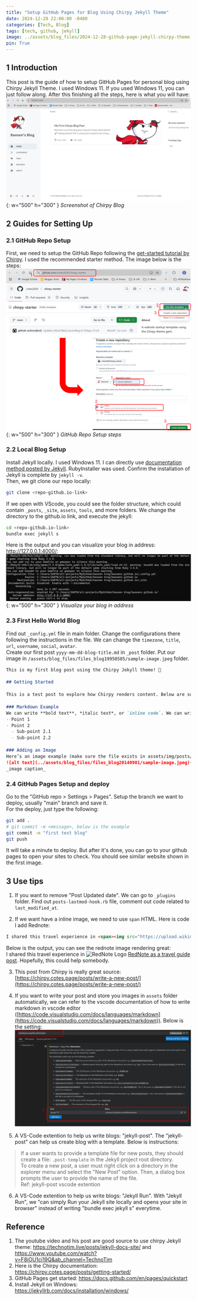 ```yaml
---
title: "Setup GitHub Pages for Blog Using Chirpy Jekyll Theme"
date: 2024-12-28 22:00:00 -0400
categories: [Tech, Blog]
tags: [tech, github, jekyll]
image: ../assets/blog_files/2024-12-28-github-page-jekyll-chirpy-theme-setup/image-3.jpg
pin: True
---
```



## 1 Introduction

This post is the guide of how to setup GitHub Pages for personal blog using Chirpy Jekyll Theme. I used Windows 11. If you used Windows 11, you can just follow along. After this finishing all the steps, here is what you will have:  
![alt text](../assets/blog_files/2024-12-28-github-page-jekyll-chirpy-theme-setup/image-3.jpg){: w="500" h="300" }
_Screenshot of Chirpy Blog_  

## 2 Guides for Setting Up

### 2.1 GitHub Repo Setup

First, we need to setup the GitHub Repo following the [get-started tutorial by Chirpy](https://chirpy.cotes.page/posts/getting-started/). I used the recommended starter method. The image below is the steps:  
![alt text](../assets/blog_files/2024-12-28-github-page-jekyll-chirpy-theme-setup/image4.png){: w="500" h="300" }
_GitHub Repo Setup steps_  

### 2.2 Local Blog Setup

Install Jekyll locally. I used Windows 11. I can directly use [documentation method posted by Jekyll](https://jekyllrb.com/docs/installation/windows/). RubyInstaller was used. Confirm the installation of Jekyll is complete by `jekyll -v`.   
Then, we git clone our repo locally:
```bash
git clone <repo-github.io-link>
```
If we open with VScode, you could see the folder structure, which could contain `_posts`, `_site`, `assets`, `tools`, and more folders. We change the directory to the github.io link, and execute the jekyll:
```bash
cd <repo-github.io-link>
bundle exec jekyll s
```
Here is the output and you can visualize your blog in address: http://127.0.0.1:4000/:  
![alt text](../assets/blog_files/2024-12-28-github-page-jekyll-chirpy-theme-setup/image-2.png){: w="500" h="300" }
_Visualize your blog in address_  

### 2.3 First Hello World Blog

Find out `_config.yml` file in main folder. Change the configurations there following the instructions in the file. We can change the `timezone`, `title`, `url`, `username`, `social`, `avatar`.  
Create our first post `yyyy-mm-dd-blog-title.md` in `_post` folder.  Put our image in `/assets/blog_files/files_blog19950505/sample-image.jpeg` folder. 

```markdown
This is my first blog post using the Chirpy Jekyll theme! 🚀

## Getting Started

This is a test post to explore how Chirpy renders content. Below are some features:

### Markdown Example
We can write **bold text**, *italic text*, or `inline code`. We can write a list:
- Point 1
- Point 2
  - Sub-point 2.1
  - Sub-point 2.2

### Adding an Image
Here’s an image example (make sure the file exists in assets/img/posts/):
![alt text](../assets/blog_files/files_blog20140901/sample-image.jpeg){: w="500" h="300" }
_image caption_  
```

### 2.4 GitHub Pages Setup and deploy
Go to the "GitHub repo > Settings > Pages". Setup the branch we want to deploy, usually "main" branch and save it.   
For the deploy, just type the following:
```bash
git add .
# git commit -m <message>, below is the example
git commit -m "first test blog"
git push
```
It will take a minute to deploy. But after it's done, you can go to your github pages to open your sites to check. You should see similar website shown in the first image. 

## 3 Use tips

1. If you want to remove "Post Updated date". We can go to `_plugins` folder. Find out `posts-lastmod-hook.rb` file, comment out code related to `last_modified_at`.

2. If we want have a inline image, we need to use `span` HTML. Here is code I add Rednote:
```markdown
I shared this travel experience in <span><img src="https://upload.wikimedia.org/wikipedia/commons/thumb/c/c1/XiaohongshuLOGO.svg/512px-XiaohongshuLOGO.svg.png" alt="RedNote Logo" style="width: 20px; height: 20px;"></span> [RedNote as a travel guide post](https://www.xiaohongshu.com/discovery/item/6770486b000000000901699d?source=webshare&xhsshare=pc_web&xsec_token=ABYJwKkar-FcqNZocrAta0-D_KnYYA1ePeQWorz4yenaY=&xsec_source=pc_share). Hopefully, this could help somebody.
```

Below is the output, you can see the rednote image rendering great:  
I shared this travel experience in <span><img src="https://upload.wikimedia.org/wikipedia/commons/thumb/c/c1/XiaohongshuLOGO.svg/512px-XiaohongshuLOGO.svg.png" alt="RedNote Logo" style="width: 20px; height: 20px;"></span> [RedNote as a travel guide post](https://www.xiaohongshu.com/discovery/item/6770486b000000000901699d?source=webshare&xhsshare=pc_web&xsec_token=ABYJwKkar-FcqNZocrAta0-D_KnYYA1ePeQWorz4yenaY=&xsec_source=pc_share). Hopefully, this could help somebody.  

3. This post from Chirpy is really great source: [https://chirpy.cotes.page/posts/write-a-new-post/](https://chirpy.cotes.page/posts/write-a-new-post/)  

4. If you want to write your post and store you images in `assets` folder automatically, we can refer to the vscode documentation of how to write markdown in vscode editor ([https://code.visualstudio.com/docs/languages/markdown](https://code.visualstudio.com/docs/languages/markdown)). Below is the setting:   
![alt text](../assets/blog_files/2024-12-28-github-page-jekyll-chirpy-theme-setup/image.png)

5. A VS-Code extention to help us write blogs: "jekyll-post". The "jekyll-post" can help us create blog with a template. Below is instructions: 
> If a user wants to provide a template file for new posts, they should create a file: `.post-template` in the Jekyll project root directory.   
To create a new post, a user must right click on a directory in the explorer menu and select the "New Post" option. Then, a dialog box prompts the user to provide the name of the file.   
Ref: jekyll-post vscode extention

6. A VS-Code extention to help us write blogs: "Jekyll Run". With "Jekyll Run", we "can simply Run your Jekyll site locally and opens your site in browser" instead of writing "bundle exec jekyll s" everytime.


## Reference
1. The youtube video and his post are good source to use chirpy Jekyll theme: https://technotim.live/posts/jekyll-docs-site/ and https://www.youtube.com/watch?v=F8iOU1ci19Q&ab_channel=TechnoTim
2. Here is the Chirpy documentation: https://chirpy.cotes.page/posts/getting-started/
3. GitHub Pages get started: https://docs.github.com/en/pages/quickstart
4. Install Jekyll on Windows: https://jekyllrb.com/docs/installation/windows/


